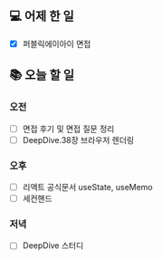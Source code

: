 ## 💻 어제 한 일

- [x] 퍼블릭에이아이 면접

## 📚 오늘 할 일

### 오전

- [ ] 면접 후기 및 면접 질문 정리
- [ ] DeepDive.38장 브라우저 렌더링

### 오후

- [ ] 리액트 공식문서 useState, useMemo
- [ ] 세컨핸드

### 저녁

- [ ] DeepDive 스터디
